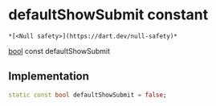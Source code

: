 


# defaultShowSubmit constant




    *[<Null safety>](https://dart.dev/null-safety)*


[bool](https://api.flutter.dev/flutter/dart-core/bool-class.html) const defaultShowSubmit
  







## Implementation

```dart
static const bool defaultShowSubmit = false;


```







